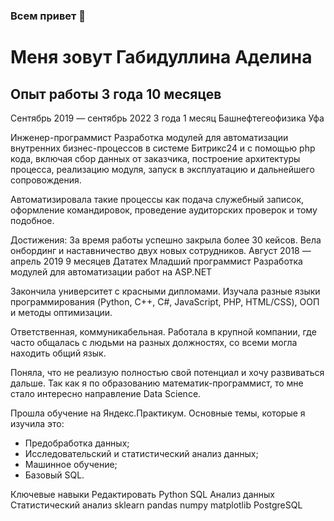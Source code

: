 ### Всем привет 👋
# Меня зовут Габидуллина Аделина 


## Опыт работы 3 года 10 месяцев

Сентябрь 2019 — сентябрь 2022
3 года 1 месяц
Башнефтегеофизика
Уфа

Инженер-программист
Разработка модулей для автоматизации внутренних бизнес-процессов в системе Битрикс24 и с помощью php кода, включая сбор данных от заказчика, построение архитектуры процесса, реализацию модуля, запуск в эксплуатацию и дальнейшего сопровождения.

Автоматизировала такие процессы как подача служебный записок, оформление командировок, проведение аудиторских проверок и тому подобное.

Достижения:
За время работы успешно закрыла более 30 кейсов.
Вела онбординг и наставничество двух новых сотрудников.
Август 2018 — апрель 2019
9 месяцев
Дататех
Младший программист
Разработка модулей для автоматизации работ на ASP.NET



Закончила университет с красными дипломами.
Изучала разные языки программирования (Python, C++, C#, JavaScript, PHP, HTML/CSS), ООП и методы оптимизации.

Ответственная, коммуникабельная.
Работала в крупной компании, где часто общалась с людьми на разных должностях, со всеми могла находить общий язык.

Поняла, что не реализую полностью свой потенциал и хочу развиваться дальше. Так как я по образованию математик-программист, то мне стало интересно направление Data Science.

Прошла обучение на Яндекс.Практикум.
Основные темы, которые я изучила это:
- Предобработка данных;
- Исследовательский и статистический анализ данных;
- Машинное обучение;
- Базовый SQL.



Ключевые навыки
Редактировать
Python
SQL
Анализ данных
Статистический анализ
sklearn
pandas
numpy
matplotlib
PostgreSQL




<!--
**adelinagabby/adelinagabby** is a ✨ _special_ ✨ repository because its `README.md` (this file) appears on your GitHub profile.

Here are some ideas to get you started:

- 🔭 I’m currently working on ...
- 🌱 I’m currently learning ...
- 👯 I’m looking to collaborate on ...
- 🤔 I’m looking for help with ...
- 💬 Ask me about ...
- 📫 How to reach me: ...
- 😄 Pronouns: ...
- ⚡ Fun fact: ...
-->
